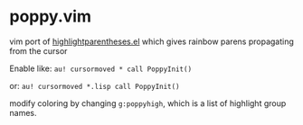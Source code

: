 # poppy.vim
vim port of [highlightparentheses.el](https://github.com/tsdh/highlight-parentheses.el) which gives rainbow parens propagating from the cursor

Enable like:
`au! cursormoved * call PoppyInit()`

or:
`au! cursormoved *.lisp call PoppyInit()`

modify coloring by changing `g:poppyhigh`, which is a list of highlight group names.
